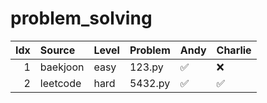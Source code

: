 # problem_solving

<!-- START_TABLE -->
|   Idx | Source   | Level   | Problem   | Andy   | Charlie   |
|------:|:---------|:--------|:----------|:-------|:----------|
|     1 | baekjoon | easy    | 123.py    | ✅      | ❌         |
|     2 | leetcode | hard    | 5432.py   | ✅      | ✅         |
<!-- END_TABLE -->

